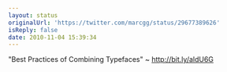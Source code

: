 ```yaml
---
layout: status
originalUrl: 'https://twitter.com/marcgg/status/29677389626'
isReply: false
date: 2010-11-04 15:39:34
---
```


"Best Practices of Combining Typefaces" ~ http://bit.ly/aldU6G
